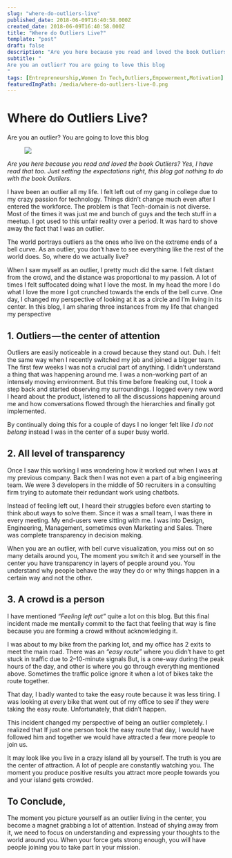 ```yaml
---
slug: "where-do-outliers-live"
published_date: 2018-06-09T16:40:58.000Z
created_date: 2018-06-09T16:40:58.000Z
title: "Where do Outliers Live?"
template: "post"
draft: false
description: "Are you here because you read and loved the book Outliers? Yes, I have read that too. Just setting the expectations right, this blog got nothing to do with the book Outliers. I have been an outlier…"
subtitle: "
Are you an outlier? You are going to love this blog
"
tags: [Entrepreneurship,Women In Tech,Outliers,Empowerment,Motivation]
featuredImgPath: /media/where-do-outliers-live-0.png
---
```

# Where do Outliers Live?

Are you an outlier? You are going to love this blog

<figure>

![](/media/where-do-outliers-live-0.png)

</figure>

_Are you here because you read and loved the book Outliers? Yes, I have read that too. Just setting the expectations right, this blog got nothing to do with the book Outliers._

I have been an outlier all my life. I felt left out of my gang in college due to my crazy passion for technology. Things didn’t change much even after I entered the workforce. The problem is that Tech-domain is not diverse. Most of the times it was just me and bunch of guys and the tech stuff in a meetup. I got used to this unfair reality over a period. It was hard to shove away the fact that I was an outlier.

The world portrays outliers as the ones who live on the extreme ends of a bell curve. As an outlier, you don’t have to see everything like the rest of the world does. So, where do we actually live?

When I saw myself as an outlier, I pretty much did the same. I felt distant from the crowd, and the distance was proportional to my passion. A lot of times I felt suffocated doing what I love the most. In my head the more I do what I love the more I got crunched towards the ends of the bell curve. One day, I changed my perspective of looking at it as a circle and I’m living in its center. In this blog, I am sharing three instances from my life that changed my perspective

## 1\. Outliers — the center of attention

Outliers are easily noticeable in a crowd because they stand out. Duh. I felt the same way when I recently switched my job and joined a bigger team. The first few weeks I was not a crucial part of anything. I didn’t understand a thing that was happening around me. I was a non-working part of an intensely moving environment. But this time before freaking out, I took a step back and started observing my surroundings. I logged every new word I heard about the product, listened to all the discussions happening around me and how conversations flowed through the hierarchies and finally got implemented.

By continually doing this for a couple of days I no longer felt like _I do not belong_ instead I was in the center of a super busy world.

## 2\. All level of transparency

Once I saw this working I was wondering how it worked out when I was at my previous company. Back then I was not even a part of a big engineering team. We were 3 developers in the middle of 50 recruiters in a consulting firm trying to automate their redundant work using chatbots.

Instead of feeling left out, I heard their struggles before even starting to think about ways to solve them. Since it was a small team, I was there in every meeting. My end-users were sitting with me. I was into Design, Engineering, Management, sometimes even Marketing and Sales. There was complete transparency in decision making.

When you are an outlier, with bell curve visualization, you miss out on so many details around you, The moment you switch it and see yourself in the center you have transparency in layers of people around you. You understand why people behave the way they do or why things happen in a certain way and not the other.

## 3\. A crowd is a person

I have mentioned _“Feeling left out”_ quite a lot on this blog. But this final incident made me mentally commit to the fact that feeling that way is fine because you are forming a crowd without acknowledging it.

I was about to my bike from the parking lot, and my office has 2 exits to meet the main road. There was an _“easy route”_ where you didn’t have to get stuck in traffic due to 2–10-minute signals But, is a one-way during the peak hours of the day, and other is where you go through everything mentioned above. Sometimes the traffic police ignore it when a lot of bikes take the route together.

That day, I badly wanted to take the easy route because it was less tiring. I was looking at every bike that went out of my office to see if they were taking the easy route. Unfortunately, that didn’t happen.

This incident changed my perspective of being an outlier completely. I realized that If just one person took the easy route that day, I would have followed him and together we would have attracted a few more people to join us.

It may look like you live in a crazy island all by yourself. The truth is you are the center of attraction. A lot of people are constantly watching you. The moment you produce positive results you attract more people towards you and your island gets crowded.

## To Conclude,

The moment you picture yourself as an outlier living in the center, you become a magnet grabbing a lot of attention. Instead of shying away from it, we need to focus on understanding and expressing your thoughts to the world around you. When your force gets strong enough, you will have people joining you to take part in your mission.


